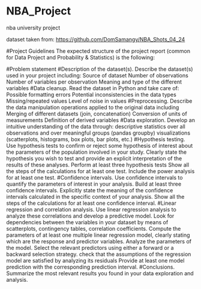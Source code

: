 # NBA_Project

nba university project

dataset taken from: https://github.com/DomSamangy/NBA_Shots_04_24


#Project Guidelines
The expected structure of the project report (common for Data Project and Probability & Statistics) is the following:

#Problem statement
#Description of the dataset(s). Describe the dataset(s) used in your project including:
  Source of dataset
  Number of observations
  Number of variables per observation
  Meaning and type of the different variables
#Data cleanup. Read the dataset in Python and take care of:
  Possible formatting errors
  Potential inconsistencies in the data types
  Missing/repeated values
  Level of noise in values
#Preprocessing. Describe the data manipulation operations applied to the original data including
  Merging of different datasets (join, concatenation)
  Conversion of units of measurements
  Definition of derived variables
#Data exploration. Develop an intuitive understanding of the data through:
  descriptive statistics over all observations and over meaningful groups (pandas groupby)
  visualizations (scatterplots, histograms, box plots, bar plots, etc.)
#Hypothesis testing. Use hypothesis tests to confirm or reject some hypothesis of interest about the parameters of the population involved in your study.
  Clearly state the hypothesis you wish to test and provide an explicit interpretation of the results of these analyses.
  Perform at least three hypothesis tests
  Show all the steps of the calculations for at least one test.
  Include the power analysis for at least one test.
#Confidence intervals. Use confidence intervals to quantify the parameters of interest in your analysis.
  Build at least three confidence intervals.
  Explicitly state the meaning of the confidence intervals calculated in the specific context of your analysis. 
  Show all the steps of the calculations for at least one confidence interval.
#Linear regression and correlation analysis. Use linear regression analysis to analyze these correlations and develop a predictive model.
  Look for dependencies between the variables in your dataset by means of scatterplots, contingency tables, correlation coefficients.
  Compute the parameters of at least one multiple linear regression model, clearly stating which are the response and predictor variables.
  Analyze the parameters of the model.
  Select the relevant predictors using either a forward or a backward selection strategy. 
  check that the assumptions of the regression model are satisfied by analyzing its residuals
  Provide at least one model prediction with the corresponding prediction interval. 
#Conclusions. Summarize the most relevant results you found in your data exploration and analysis. 

